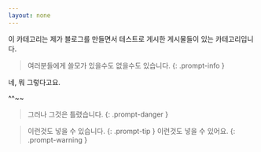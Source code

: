 ```yaml
---
layout: none
---
```



이 카테고리는 제가 블로그를 만들면서 테스트로 게시한 게시물들이 있는 카테고리입니다.

> 여러분들에게 쓸모가 있을수도 없을수도 있습니다.
{: .prompt-info }

네, 뭐 그렇다고요.

^^~~

> 그러나 그것은 틀렸습니다.
{: .prompt-danger }

> 이런것도 넣을 수 있습니다.
{: .prompt-tip }
> 이런것도 넣을 수 있어요.
{: .prompt-warning }

